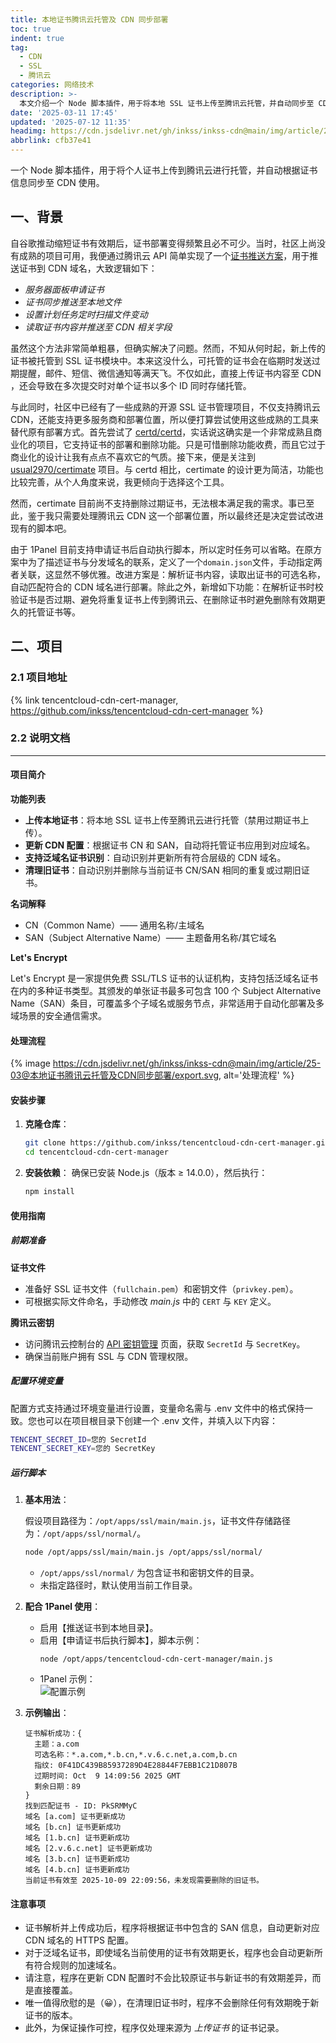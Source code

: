 ```yaml
---
title: 本地证书腾讯云托管及 CDN 同步部署
toc: true
indent: true
tag:
  - CDN
  - SSL
  - 腾讯云
categories: 网络技术
description: >-
  本文介绍一个 Node 脚本插件，用于将本地 SSL 证书上传至腾讯云托管，并自动同步至 CDN 部署。涵盖背景（原有方案问题及改进原因）、项目功能（证书上传、CDN 配置更新、旧证书清理等）、安装步骤、使用指南及注意事项，附项目地址与示例输出。
date: '2025-03-11 17:45'
updated: '2025-07-12 11:35'
headimg: https://cdn.jsdelivr.net/gh/inkss/inkss-cdn@main/img/article/25-03@本地证书腾讯云托管及CDN同步部署/Hexo博客封面.png
abbrlink: cfb37e41
---
```


一个 Node 脚本插件，用于将个人证书上传到腾讯云进行托管，并自动根据证书信息同步至 CDN 使用。

<!-- more -->

## 一、背景

自谷歌推动缩短证书有效期后，证书部署变得频繁且必不可少。当时，社区上尚没有成熟的项目可用，我便通过腾讯云 API 简单实现了一个[证书推送方案](https://inkss.cn/post/6b3511b1/#%E6%B3%9B%E5%9F%9F%E5%90%8D%E8%AF%81%E4%B9%A6%E9%83%A8%E7%BD%B2)，用于推送证书到 CDN 域名，大致逻辑如下：

- *服务器面板申请证书*
- *证书同步推送至本地文件*
- *设置计划任务定时扫描文件变动*
- *读取证书内容并推送至 CDN 相关字段*

虽然这个方法非常简单粗暴，但确实解决了问题。然而，不知从何时起，新上传的证书被托管到 SSL 证书模块中。本来这没什么，可托管的证书会在临期时发送过期提醒，邮件、短信、微信通知等满天飞。不仅如此，直接上传证书内容至 CDN ，还会导致在多次提交时对单个证书以多个 ID 同时存储托管。

与此同时，社区中已经有了一些成熟的开源 SSL 证书管理项目，不仅支持腾讯云 CDN，还能支持更多服务商和部署位置，所以便打算尝试使用这些成熟的工具来替代原有部署方式。首先尝试了 [certd/certd](https://github.com/certd/certd)，实话说这确实是一个非常成熟且商业化的项目，它支持证书的部署和删除功能。只是可惜删除功能收费，而且它过于商业化的设计让我有点点不喜欢它的气质。接下来，便是关注到 [usual2970/certimate](https://github.com/usual2970/certimate) 项目。与 certd 相比，certimate 的设计更为简洁，功能也比较完善，从个人角度来说，我更倾向于选择这个工具。

然而，certimate 目前尚不支持删除过期证书，无法根本满足我的需求。事已至此，鉴于我只需要处理腾讯云 CDN 这一个部署位置，所以最终还是决定尝试改进现有的脚本吧。

由于 1Panel 目前支持申请证书后自动执行脚本，所以定时任务可以省略。在原方案中为了描述证书与分发域名的联系，定义了一个`domain.json`文件，手动指定两者关联，这显然不够优雅。改进方案是：解析证书内容，读取出证书的可选名称，自动匹配符合的 CDN 域名进行部署。除此之外，新增如下功能：在解析证书时校验证书是否过期、避免将重复证书上传到腾讯云、在删除证书时避免删除有效期更久的托管证书等。

## 二、项目

### 2.1 项目地址

{% link tencentcloud-cdn-cert-manager, https://github.com/inkss/tencentcloud-cdn-cert-manager %}

### 2.2 说明文档

------

#### 项目简介

**功能列表**

- **上传本地证书**：将本地 SSL 证书上传至腾讯云进行托管（禁用过期证书上传）。
- **更新 CDN 配置**：根据证书 CN 和 SAN，自动将托管证书应用到对应域名。
- **支持泛域名证书识别**：自动识别并更新所有符合层级的 CDN 域名。
- **清理旧证书**：自动识别并删除与当前证书 CN/SAN 相同的重复或过期旧证书。

**名词解释**

- CN（Common Name）—— 通用名称/主域名
- SAN（Subject Alternative Name）—— 主题备用名称/其它域名

**Let's Encrypt**

Let's Encrypt 是一家提供免费 SSL/TLS 证书的认证机构，支持包括泛域名证书在内的多种证书类型。其颁发的单张证书最多可包含 100 个 Subject Alternative Name（SAN）条目，可覆盖多个子域名或服务节点，非常适用于自动化部署及多域场景的安全通信需求。

#### 处理流程

{% image https://cdn.jsdelivr.net/gh/inkss/inkss-cdn@main/img/article/25-03@本地证书腾讯云托管及CDN同步部署/export.svg, alt='处理流程' %}

#### 安装步骤

1. **克隆仓库**：
   ```bash
   git clone https://github.com/inkss/tencentcloud-cdn-cert-manager.git
   cd tencentcloud-cdn-cert-manager
   ```

2. **安装依赖**：
   确保已安装 Node.js（版本 ≥ 14.0.0），然后执行：
   ```bash
   npm install
   ```

#### 使用指南

##### 前期准备

**证书文件**

- 准备好 SSL 证书文件（`fullchain.pem`）和密钥文件（`privkey.pem`）。
- 可根据实际文件命名，手动修改 *main.js* 中的 `CERT` 与 `KEY` 定义。

**腾讯云密钥**

- 访问腾讯云控制台的 [API 密钥管理](https://console.cloud.tencent.com/cam/capi) 页面，获取 `SecretId` 与 `SecretKey`。
- 确保当前账户拥有 SSL 与 CDN 管理权限。

##### 配置环境变量

配置方式支持通过环境变量进行设置，变量命名需与 .env 文件中的格式保持一致。您也可以在项目根目录下创建一个 .env 文件，并填入以下内容：

```sh .env
TENCENT_SECRET_ID=您的 SecretId
TENCENT_SECRET_KEY=您的 SecretKey
```

##### 运行脚本

1. **基本用法**：
   
   假设项目路径为：`/opt/apps/ssl/main/main.js`，证书文件存储路径为：`/opt/apps/ssl/normal/`。
   
   ```sh
   node /opt/apps/ssl/main/main.js /opt/apps/ssl/normal/
   ```
   - `/opt/apps/ssl/normal/` 为包含证书和密钥文件的目录。
   - 未指定路径时，默认使用当前工作目录。


2. **配合 1Panel 使用**：
   
   - 启用【推送证书到本地目录】。
   - 启用【申请证书后执行脚本】，脚本示例：
     ```text
     node /opt/apps/tencentcloud-cdn-cert-manager/main.js
     ```
   - 1Panel 示例：  
     ![配置示例](https://cdn.jsdelivr.net/gh/inkss/inkss-cdn@main/img/article/25-03@本地证书腾讯云托管及CDN同步部署/1panel.png)
3. **示例输出**：
   
   ```text
   证书解析成功：{
     主题：a.com
     可选名称：*.a.com,*.b.cn,*.v.6.c.net,a.com,b.cn
     指纹: 0F41DC439B85937289D4E28844F7EBB1C21D807B
     过期时间: Oct  9 14:09:56 2025 GMT
     剩余日期：89
   }
   找到匹配证书 - ID: PkSRMMyC
   域名 [a.com] 证书更新成功
   域名 [b.cn] 证书更新成功
   域名 [1.b.cn] 证书更新成功
   域名 [2.v.6.c.net] 证书更新成功
   域名 [3.b.cn] 证书更新成功
   域名 [4.b.cn] 证书更新成功
   当前证书有效至 2025-10-09 22:09:56，未发现需要删除的旧证书。
   ```

#### 注意事项

- 证书解析并上传成功后，程序将根据证书中包含的 SAN 信息，自动更新对应 CDN 域名的 HTTPS 配置。
- 对于泛域名证书，即使域名当前使用的证书有效期更长，程序也会自动更新所有符合规则的加速域名。
- 请注意，程序在更新 CDN 配置时不会比较原证书与新证书的有效期差异，而是直接覆盖。
- 唯一值得欣慰的是（😀），在清理旧证书时，程序不会删除任何有效期晚于新证书的版本。
- 此外，为保证操作可控，程序仅处理来源为 *上传证书* 的证书记录。
